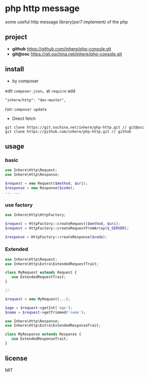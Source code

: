 # php http message

some useful http message library(psr7 implement) of the php

## project

- **github** https://github.com/inhere/php-console.git
- **git@osc** https://git.oschina.net/inhere/php-console.git

## install

- by composer

edit `composer.json`，at `require` add

```
"inhere/http": "dev-master",
```

run: `composer update`

- Direct fetch

```
git clone https://git.oschina.net/inhere/php-http.git // git@osc
git clone https://github.com/inhere/php-http.git // github
```

## usage

### basic

```php
use Inhere\Http\Request;
use Inhere\Http\Response;

$request = new Request($method, $uri);
$response = new Response($code);
... ...
```

### use factory

```php
use Inhere\Http\HttpFactory;

$request = HttpFactory::createRequest($method, $uri);
$request = HttpFactory::createRequestFromArray($_SERVER);

$response = HttpFactory::createResponse($code);

```

### Extended

```php
use Inhere\Http\Request;
use Inhere\Http\Extra\ExtendedRequestTrait;

class MyRequest extends Request {
   use ExtendedRequestTrait;
}

// 

$request = new MyRequest(...);

$age = $request->getInt('age');
$name = $request->getTrimmed('name');

```

```php
use Inhere\Http\Response;
use Inhere\Http\Extra\ExtendedResponseTrait;

class MyResponse extends Response {
   use ExtendedResponseTrait;
}
```

## license

MIT
